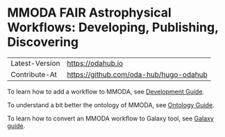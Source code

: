 # MMODA FAIR Astrophysical Workflows: Developing, Publishing, Discovering

|||
| :-- | :-- |
| Latest-Version | https://odahub.io |
| Contribute-At | https://github.com/oda-hub/hugo-odahub |


To learn how to add a workflow to MMODA, see [Development Guide](docs/guide-development).

To understand a bit better the ontology of MMODA, see [Ontology Guide](docs/guide-ontology).

To learn how to convert an MMODA workflow to Galaxy tool, see [Galaxy guide](docs/guide-galaxy).